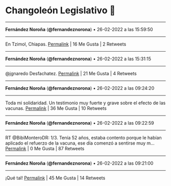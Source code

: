 # Changoleón Legislativo 🙈
*****
**Fernández Noroña** (**@fernandeznorona**) • 26-02-2022 a las 15:59:50
*****
En Tzimol, Chiapas.
[Permalink](https://twitter.com/fernandeznorona/status/1497723112300765186) | 16 Me Gusta | 2 Retweets
*****
**Fernández Noroña** (**@fernandeznorona**) • 26-02-2022 a las 15:31:15
*****
@jgnaredo Desfachatez.
[Permalink](https://twitter.com/fernandeznorona/status/1497715917366743040) | 21 Me Gusta | 4 Retweets
*****
**Fernández Noroña** (**@fernandeznorona**) • 26-02-2022 a las 09:24:20
*****
Toda mi solidaridad. Un testimonio muy fuerte y grave sobre el efecto de las vacunas.
[Permalink](https://twitter.com/fernandeznorona/status/1497623580753993728) | 36 Me Gusta | 10 Retweets
*****
**Fernández Noroña** (**@fernandeznorona**) • 26-02-2022 a las 09:22:59
*****
RT @BibiMonteroDR: 1/3. Tenía 52 años, estaba contento porque le habían aplicado el refuerzo de la vacuna, ese día comenzó a sentirse muy m…
[Permalink](https://twitter.com/fernandeznorona/status/1497623241753571330) | 0 Me Gusta | 87 Retweets
*****
**Fernández Noroña** (**@fernandeznorona**) • 26-02-2022 a las 09:21:00
*****
¡Qué tal!
[Permalink](https://twitter.com/fernandeznorona/status/1497622740949471232) | 45 Me Gusta | 14 Retweets